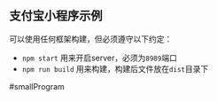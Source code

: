 
## 支付宝小程序示例

可以使用任何框架构建，但必须遵守以下约定：

* `npm start` 用来开启server，必须为`8989`端口
* `npm run build` 用来构建，构建后文件放在`dist`目录下

#smallProgram
